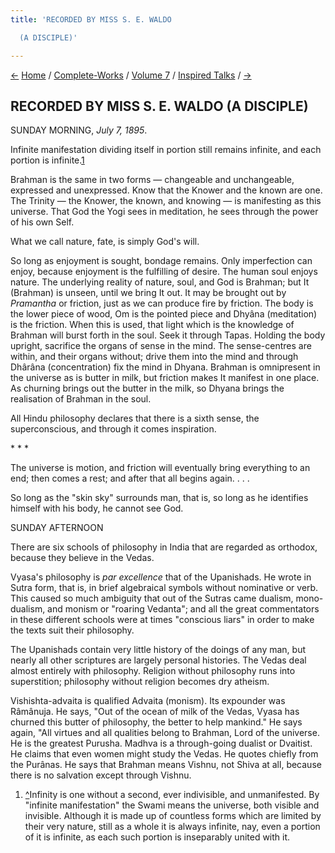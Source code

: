 ```yaml
---
title: 'RECORDED BY MISS S. E. WALDO

  (A DISCIPLE)'

---
```

<div>

[←](14_saturday_july_6.htm) [Home](../../../index.htm) /
[Complete-Works](../../complete_works.htm) / [Volume
7](../volume_7_contents.htm) / [Inspired
Talks](inspired_talks_contents.htm) / [→](16_monday_july_8.htm)

  

## RECORDED BY MISS S. E. WALDO (A DISCIPLE)

SUNDAY MORNING, *July 7, 1895*.

Infinite manifestation dividing itself in portion still remains
infinite, and each portion is infinite.[1](#fn1)

Brahman is the same in two forms — changeable and unchangeable,
expressed and unexpressed. Know that the Knower and the known are one.
The Trinity — the Knower, the known, and knowing — is manifesting as
this universe. That God the Yogi sees in meditation, he sees through the
power of his own Self.

What we call nature, fate, is simply God's will.

So long as enjoyment is sought, bondage remains. Only imperfection can
enjoy, because enjoyment is the fulfilling of desire. The human soul
enjoys nature. The underlying reality of nature, soul, and God is
Brahman; but It (Brahman) is unseen, until we bring It out. It may be
brought out by *Pramantha* or friction, just as we can produce fire by
friction. The body is the lower piece of wood, Om is the pointed piece
and Dhyâna (meditation) is the friction. When this is used, that light
which is the knowledge of Brahman will burst forth in the soul. Seek it
through Tapas. Holding the body upright, sacrifice the organs of sense
in the mind. The sense-centres are within, and their organs without;
drive them into the mind and through Dhârâna (concentration) fix the
mind in Dhyana. Brahman is omnipresent in the universe as is butter in
milk, but friction makes It manifest in one place. As churning brings
out the butter in the milk, so Dhyana brings the realisation of Brahman
in the soul.

All Hindu philosophy declares that there is a sixth sense, the
superconscious, and through it comes inspiration.

\*    \*    \*

The universe is motion, and friction will eventually bring everything to
an end; then comes a rest; and after that all begins again. . . .

So long as the "skin sky" surrounds man, that is, so long as he
identifies himself with his body, he cannot see God.

SUNDAY AFTERNOON

There are six schools of philosophy in India that are regarded as
orthodox, because they believe in the Vedas.

Vyasa's philosophy is *par excellence* that of the Upanishads. He wrote
in Sutra form, that is, in brief algebraical symbols without nominative
or verb. This caused so much ambiguity that out of the Sutras came
dualism, mono-dualism, and monism or "roaring Vedanta"; and all the
great commentators in these different schools were at times "conscious
liars" in order to make the texts suit their philosophy.

The Upanishads contain very little history of the doings of any man, but
nearly all other scriptures are largely personal histories. The Vedas
deal almost entirely with philosophy. Religion without philosophy runs
into superstition; philosophy without religion becomes dry atheism.

Vishishta-advaita is qualified Advaita (monism). Its expounder was
Râmânuja. He says, "Out of the ocean of milk of the Vedas, Vyasa has
churned this butter of philosophy, the better to help mankind." He says
again, "All virtues and all qualities belong to Brahman, Lord of the
universe. He is the greatest Purusha. Madhva is a through-going dualist
or Dvaitist. He claims that even women might study the Vedas. He quotes
chiefly from the Purânas. He says that Brahman means Vishnu, not Shiva
at all, because there is no salvation except through Vishnu.

1.  [^](#txt1)Infinity is one without a second, ever indivisible, and
    unmanifested. By "infinite manifestation" the Swami means the
    universe, both visible and invisible. Although it is made up of
    countless forms which are limited by their very nature, still as a
    whole it is always infinite, nay, even a portion of it is infinite,
    as each such portion is inseparably united with it.

</div>
